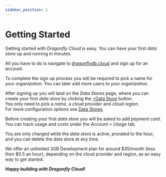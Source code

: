 ```yaml
---
sidebar_position: 1
---
```


# Getting Started

Getting started with *Dragonfly Cloud* is easy. You can have your first *data store* up and running in minutes.

All you have to do is navigate to [dragonflydb.cloud](https://dragonflydb.cloud) and sign up for an account.

To complete the sign up process you will be required to pick a name for your *organization*.
You can later add more users to your *organization*.

After signing up you will land on the *Data Stores* page, where you can create your first *data store* by clicking the [+Data Store](https://dragonflydb.cloud/datastores/new) button.  
You only need to pick a *name*, a *cloud provider* and *cloud region*.  
For more configuration options see [Data Stores](./datastores).

Before creating your first *data store* you will be asked to add *payment card*.
You can track usage and costs under the *Account > Usage* tab.

You are only charged while the *data store* is active, prorated to the hour, and you can delete the data store at any time.
 
We offer an unlimited 3GB Development plan for around $35/month (less then $0.5 an hour), depending on the cloud provider and region, as an easy way to get started.

***Happy building with Dragonfly Cloud!***



